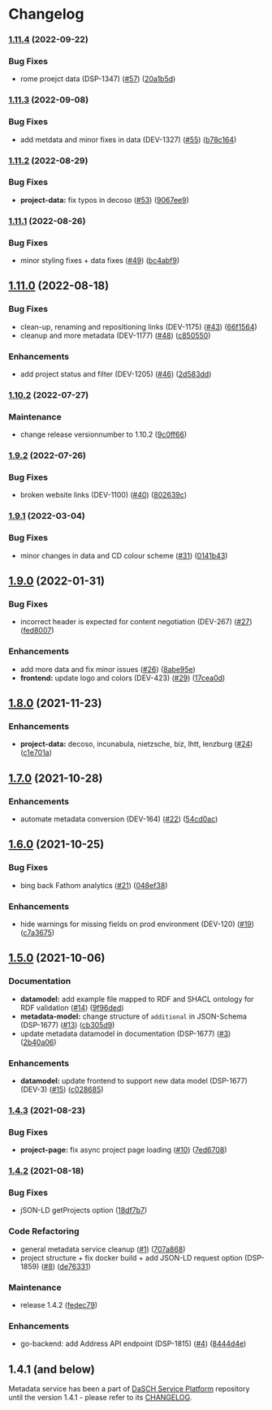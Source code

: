 # Changelog

### [1.11.4](https://www.github.com/dasch-swiss/dsp-meta-svc/compare/v1.11.3...v1.11.4) (2022-09-22)


### Bug Fixes

* rome proejct data (DSP-1347) ([#57](https://www.github.com/dasch-swiss/dsp-meta-svc/issues/57)) ([20a1b5d](https://www.github.com/dasch-swiss/dsp-meta-svc/commit/20a1b5d7691d99164a4e9ac5e4e0d5112fd0a0db))

### [1.11.3](https://www.github.com/dasch-swiss/dsp-meta-svc/compare/v1.11.2...v1.11.3) (2022-09-08)


### Bug Fixes

* add metdata and minor fixes in data (DEV-1327) ([#55](https://www.github.com/dasch-swiss/dsp-meta-svc/issues/55)) ([b78c164](https://www.github.com/dasch-swiss/dsp-meta-svc/commit/b78c1646de88417e2f0bb60e36cae3cc727a6aa6))

### [1.11.2](https://www.github.com/dasch-swiss/dsp-meta-svc/compare/v1.11.1...v1.11.2) (2022-08-29)


### Bug Fixes

* **project-data:** fix typos in decoso ([#53](https://www.github.com/dasch-swiss/dsp-meta-svc/issues/53)) ([9067ee9](https://www.github.com/dasch-swiss/dsp-meta-svc/commit/9067ee9e6a13bb6b7a39439ffabfe28b9691b2fd))

### [1.11.1](https://www.github.com/dasch-swiss/dsp-meta-svc/compare/v1.11.0...v1.11.1) (2022-08-26)


### Bug Fixes

* minor styling fixes + data fixes ([#49](https://www.github.com/dasch-swiss/dsp-meta-svc/issues/49)) ([bc4abf9](https://www.github.com/dasch-swiss/dsp-meta-svc/commit/bc4abf964dd1b5b4847b8f7bbbe563874f6a3789))

## [1.11.0](https://www.github.com/dasch-swiss/dsp-meta-svc/compare/v1.10.2...v1.11.0) (2022-08-18)


### Bug Fixes

* clean-up, renaming and repositioning links (DEV-1175) ([#43](https://www.github.com/dasch-swiss/dsp-meta-svc/issues/43)) ([66f1564](https://www.github.com/dasch-swiss/dsp-meta-svc/commit/66f15649e9bcd61d9a94f0d8c8837f23781845d2))
* cleanup and more metadata (DEV-1177) ([#48](https://www.github.com/dasch-swiss/dsp-meta-svc/issues/48)) ([c850550](https://www.github.com/dasch-swiss/dsp-meta-svc/commit/c8505506d52cea31101f53d3e64565bfa4118c44))


### Enhancements

* add project status and filter (DEV-1205) ([#46](https://www.github.com/dasch-swiss/dsp-meta-svc/issues/46)) ([2d583dd](https://www.github.com/dasch-swiss/dsp-meta-svc/commit/2d583dd6edd712c88bf1cdc8865b078fd4abe530))

### [1.10.2](https://www.github.com/dasch-swiss/dsp-meta-svc/compare/v1.9.2...v1.10.2) (2022-07-27)


### Maintenance

* change release versionnumber to 1.10.2 ([9c0ff66](https://www.github.com/dasch-swiss/dsp-meta-svc/commit/9c0ff6660b2fc540984aba657dd162a826e79835))

### [1.9.2](https://www.github.com/dasch-swiss/dsp-meta-svc/compare/v1.9.1...v1.9.2) (2022-07-26)


### Bug Fixes

* broken website links (DEV-1100) ([#40](https://www.github.com/dasch-swiss/dsp-meta-svc/issues/40)) ([802639c](https://www.github.com/dasch-swiss/dsp-meta-svc/commit/802639cdc64090fc41d147cdfb6724690b9051b9))

### [1.9.1](https://www.github.com/dasch-swiss/dsp-meta-svc/compare/v1.9.0...v1.9.1) (2022-03-04)


### Bug Fixes

* minor changes in data and CD colour scheme ([#31](https://www.github.com/dasch-swiss/dsp-meta-svc/issues/31)) ([0141b43](https://www.github.com/dasch-swiss/dsp-meta-svc/commit/0141b4358cd38fee6ceacb1b4b33096ae5a5c7e5))

## [1.9.0](https://www.github.com/dasch-swiss/dsp-meta-svc/compare/v1.8.0...v1.9.0) (2022-01-31)


### Bug Fixes

* incorrect header is expected for content negotiation (DEV-267) ([#27](https://www.github.com/dasch-swiss/dsp-meta-svc/issues/27)) ([fed8007](https://www.github.com/dasch-swiss/dsp-meta-svc/commit/fed8007c86ee6fda87e9daec904e365701a32c54))


### Enhancements

* add more data and fix minor issues ([#26](https://www.github.com/dasch-swiss/dsp-meta-svc/issues/26)) ([8abe95e](https://www.github.com/dasch-swiss/dsp-meta-svc/commit/8abe95e9e8234257f33be4b4f2cd5aeaf7c18ca8))
* **frontend:** update logo and colors (DEV-423) ([#29](https://www.github.com/dasch-swiss/dsp-meta-svc/issues/29)) ([17cea0d](https://www.github.com/dasch-swiss/dsp-meta-svc/commit/17cea0d2f7d2bf1e96be0e4ce3b224e91ef47624))

## [1.8.0](https://www.github.com/dasch-swiss/dsp-meta-svc/compare/v1.7.0...v1.8.0) (2021-11-23)


### Enhancements

* **project-data:** decoso, incunabula, nietzsche, biz, lhtt, lenzburg ([#24](https://www.github.com/dasch-swiss/dsp-meta-svc/issues/24)) ([c1e701a](https://www.github.com/dasch-swiss/dsp-meta-svc/commit/c1e701a2625b92fc353f52c9a21717d85de73775))

## [1.7.0](https://www.github.com/dasch-swiss/dsp-meta-svc/compare/v1.6.0...v1.7.0) (2021-10-28)


### Enhancements

* automate metadata conversion (DEV-164) ([#22](https://www.github.com/dasch-swiss/dsp-meta-svc/issues/22)) ([54cd0ac](https://www.github.com/dasch-swiss/dsp-meta-svc/commit/54cd0acffa006a1dee920c2999282e2c4f0ffde6))

## [1.6.0](https://www.github.com/dasch-swiss/dsp-meta-svc/compare/v1.5.0...v1.6.0) (2021-10-25)


### Bug Fixes

* bing back Fathom analytics ([#21](https://www.github.com/dasch-swiss/dsp-meta-svc/issues/21)) ([048ef38](https://www.github.com/dasch-swiss/dsp-meta-svc/commit/048ef385e619d5bf6a88a09a0d6a9bb1c2fc7e71))


### Enhancements

* hide warnings for missing fields on prod environment (DEV-120) ([#19](https://www.github.com/dasch-swiss/dsp-meta-svc/issues/19)) ([c7a3675](https://www.github.com/dasch-swiss/dsp-meta-svc/commit/c7a3675bf1c0162666cd3826116789b2abb2ad69))

## [1.5.0](https://www.github.com/dasch-swiss/dsp-meta-svc/compare/v1.4.3...v1.5.0) (2021-10-06)


### Documentation

* **datamodel:** add example file mapped to RDF and SHACL ontology for RDF validation ([#14](https://www.github.com/dasch-swiss/dsp-meta-svc/issues/14)) ([9f96ded](https://www.github.com/dasch-swiss/dsp-meta-svc/commit/9f96deda97161ac577562fce32898f75de59edfd))
* **metadata-model:** change structure of `additional` in JSON-Schema (DSP-1677) ([#13](https://www.github.com/dasch-swiss/dsp-meta-svc/issues/13)) ([cb305d9](https://www.github.com/dasch-swiss/dsp-meta-svc/commit/cb305d964fc4aa65a983751c166c918840ccb993))
* update metadata datamodel in documentation (DSP-1677) ([#3](https://www.github.com/dasch-swiss/dsp-meta-svc/issues/3)) ([2b40a06](https://www.github.com/dasch-swiss/dsp-meta-svc/commit/2b40a065b608d4a97166bcb08640ec57edb81c6f))


### Enhancements

* **datamodel:** update frontend to support new data model (DSP-1677) (DEV-3) ([#15](https://www.github.com/dasch-swiss/dsp-meta-svc/issues/15)) ([c028685](https://www.github.com/dasch-swiss/dsp-meta-svc/commit/c028685f8653229670e4f1ff6e344afad2cdaa04))

### [1.4.3](https://www.github.com/dasch-swiss/dsp-meta-svc/compare/v1.4.2...v1.4.3) (2021-08-23)


### Bug Fixes

* **project-page:** fix async project page loading ([#10](https://www.github.com/dasch-swiss/dsp-meta-svc/issues/10)) ([7ed6708](https://www.github.com/dasch-swiss/dsp-meta-svc/commit/7ed6708970c29c491286362812b66e8e680444bc))

### [1.4.2](https://www.github.com/dasch-swiss/dsp-meta-svc/compare/v1.0.0...v1.4.2) (2021-08-18)


### Bug Fixes

* jSON-LD getProjects option ([18df7b7](https://www.github.com/dasch-swiss/dsp-meta-svc/commit/18df7b7f9521e33344f2be3bef32815555e61153))

### Code Refactoring

* general metadata service cleanup ([#1](https://github.com/dasch-swiss/dsp-meta-svc/pull/1)) ([707a868](https://github.com/dasch-swiss/dsp-meta-svc/commit/707a868e6b6de283fa2da24a96d8d802174c7399))
* project structure + fix docker build + add JSON-LD request option (DSP-1859) ([#8](https://github.com/dasch-swiss/dsp-meta-svc/pull/8)) ([de76331](https://github.com/dasch-swiss/dsp-meta-svc/commit/de763315d14ccc32cbd74ae97c313016c900a273))

### Maintenance

* release 1.4.2 ([fedec79](https://www.github.com/dasch-swiss/dsp-meta-svc/commit/fedec7928e29194d4ead4556ff8a116915e28a2a))

### Enhancements

* go-backend: add Address API endpoint (DSP-1815) ([#4](https://github.com/dasch-swiss/dsp-meta-svc/pull/4)) ([8444d4e](https://github.com/dasch-swiss/dsp-meta-svc/commit/8444d4eec59429c25ebafc562c1c616cbc248b9b))

## 1.4.1 (and below)

Metadata service has been a part of [DaSCH Service Platform](https://github.com/dasch-swiss/dasch-service-platform) repository until the version 1.4.1 - please refer to its [CHANGELOG](https://github.com/dasch-swiss/dasch-service-platform/blob/main/CHANGELOG.md).
